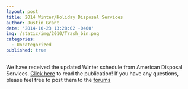 ```yaml
---
layout: post
title: 2014 Winter/Holiday Disposal Services
author: Justin Grant
date: '2014-10-23 13:28:02 -0400'
img: /static/img/2010/Trash_bin.png
categories:
  - Uncategorized
published: true
---
```


We have received the updated Winter schedule from American Disposal Services. 
[Click here](/static/files/img-X16150818-0001.pdf) to read the publication! If you have any 
questions, please feel free to post them to the [forums](/forums)
